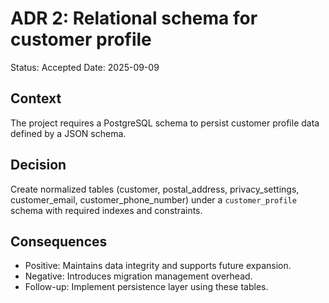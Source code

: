 # ADR 2: Relational schema for customer profile

Status: Accepted
Date: 2025-09-09

## Context
The project requires a PostgreSQL schema to persist customer profile data defined by a JSON schema.

## Decision
Create normalized tables (customer, postal_address, privacy_settings, customer_email, customer_phone_number) under a `customer_profile` schema with required indexes and constraints.

## Consequences
- Positive: Maintains data integrity and supports future expansion.
- Negative: Introduces migration management overhead.
- Follow-up: Implement persistence layer using these tables.
